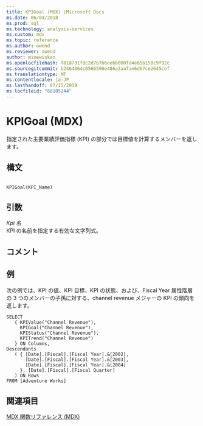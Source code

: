 ```yaml
---
title: KPIGoal (MDX) |Microsoft Docs
ms.date: 06/04/2018
ms.prod: sql
ms.technology: analysis-services
ms.custom: mdx
ms.topic: reference
ms.author: owend
ms.reviewer: owend
author: minewiskan
ms.openlocfilehash: f818731fdc2d7b7b6ee6b000fd4e85b150c9f92c
ms.sourcegitcommit: b2464064c0566590e486a3aafae6d67ce2645cef
ms.translationtype: MT
ms.contentlocale: ja-JP
ms.lasthandoff: 07/15/2019
ms.locfileid: "68105244"
---
```

# <a name="kpigoal-mdx"></a>KPIGoal (MDX)


  指定された主要業績評価指標 (KPI) の部分では目標値を計算するメンバーを返します。  
  
## <a name="syntax"></a>構文  
  
```  
  
KPIGoal(KPI_Name)  
```  
  
## <a name="arguments"></a>引数  
 *Kpi 名*  
 KPI の名前を指定する有効な文字列式。  
  
## <a name="remarks"></a>コメント  
  
## <a name="example"></a>例  
 次の例では、KPI の値、KPI 目標、KPI の状態、および、Fiscal Year 属性階層の 3 つのメンバーの子孫に対する、channel revenue メジャーの KPI の傾向を返します。  
  
```  
SELECT  
   { KPIValue("Channel Revenue"),   
     KPIGoal("Channel Revenue"),  
     KPIStatus("Channel Revenue"),   
     KPITrend("Channel Revenue")  
   } ON Columns,  
Descendants  
   ( { [Date].[Fiscal].[Fiscal Year].&[2002],  
       [Date].[Fiscal].[Fiscal Year].&[2003],  
       [Date].[Fiscal].[Fiscal Year].&[2004]   
     }, [Date].[Fiscal].[Fiscal Quarter]  
   ) ON Rows  
FROM [Adventure Works]  
```  
  
## <a name="see-also"></a>関連項目  
 [MDX 関数リファレンス &#40;MDX&#41;](../mdx/mdx-function-reference-mdx.md)  
  
  
